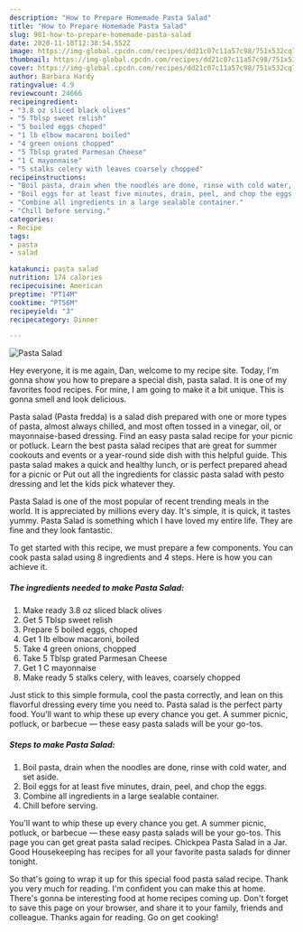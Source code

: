 ```yaml
---
description: "How to Prepare Homemade Pasta Salad"
title: "How to Prepare Homemade Pasta Salad"
slug: 901-how-to-prepare-homemade-pasta-salad
date: 2020-11-10T12:38:54.552Z
image: https://img-global.cpcdn.com/recipes/dd21c07c11a57c98/751x532cq70/pasta-salad-recipe-main-photo.jpg
thumbnail: https://img-global.cpcdn.com/recipes/dd21c07c11a57c98/751x532cq70/pasta-salad-recipe-main-photo.jpg
cover: https://img-global.cpcdn.com/recipes/dd21c07c11a57c98/751x532cq70/pasta-salad-recipe-main-photo.jpg
author: Barbara Hardy
ratingvalue: 4.9
reviewcount: 24666
recipeingredient:
- "3.8 oz sliced black olives"
- "5 Tblsp sweet relish"
- "5 boiled eggs choped"
- "1 lb elbow macaroni boiled"
- "4 green onions chopped"
- "5 Tblsp grated Parmesan Cheese"
- "1 C mayonnaise"
- "5 stalks celery with leaves coarsely chopped"
recipeinstructions:
- "Boil pasta, drain when the noodles are done, rinse with cold water, and set aside."
- "Boil eggs for at least five minutes, drain, peel, and chop the eggs."
- "Combine all ingredients in a large sealable container."
- "Chill before serving."
categories:
- Recipe
tags:
- pasta
- salad

katakunci: pasta salad 
nutrition: 174 calories
recipecuisine: American
preptime: "PT14M"
cooktime: "PT56M"
recipeyield: "3"
recipecategory: Dinner

---
```



![Pasta Salad](https://img-global.cpcdn.com/recipes/dd21c07c11a57c98/751x532cq70/pasta-salad-recipe-main-photo.jpg)

Hey everyone, it is me again, Dan, welcome to my recipe site. Today, I'm gonna show you how to prepare a special dish, pasta salad. It is one of my favorites food recipes. For mine, I am going to make it a bit unique. This is gonna smell and look delicious.

Pasta salad (Pasta fredda) is a salad dish prepared with one or more types of pasta, almost always chilled, and most often tossed in a vinegar, oil, or mayonnaise-based dressing. Find an easy pasta salad recipe for your picnic or potluck. Learn the best pasta salad recipes that are great for summer cookouts and events or a year-round side dish with this helpful guide. This pasta salad makes a quick and healthy lunch, or is perfect prepared ahead for a picnic or Put out all the ingredients for classic pasta salad with pesto dressing and let the kids pick whatever they.

Pasta Salad is one of the most popular of recent trending meals in the world. It is appreciated by millions every day. It's simple, it is quick, it tastes yummy. Pasta Salad is something which I have loved my entire life. They are fine and they look fantastic.


To get started with this recipe, we must prepare a few components. You can cook pasta salad using 8 ingredients and 4 steps. Here is how you can achieve it.

<!--inarticleads1-->

##### The ingredients needed to make Pasta Salad:

1. Make ready 3.8 oz sliced black olives
1. Get 5 Tblsp sweet relish
1. Prepare 5 boiled eggs, choped
1. Get 1 lb elbow macaroni, boiled
1. Take 4 green onions, chopped
1. Take 5 Tblsp grated Parmesan Cheese
1. Get 1 C mayonnaise
1. Make ready 5 stalks celery, with leaves, coarsely chopped


Just stick to this simple formula, cool the pasta correctly, and lean on this flavorful dressing every time you need to. Pasta salad is the perfect party food. You&#39;ll want to whip these up every chance you get. A summer picnic, potluck, or barbecue — these easy pasta salads will be your go-tos. 

<!--inarticleads2-->

##### Steps to make Pasta Salad:

1. Boil pasta, drain when the noodles are done, rinse with cold water, and set aside.
1. Boil eggs for at least five minutes, drain, peel, and chop the eggs.
1. Combine all ingredients in a large sealable container.
1. Chill before serving.


You&#39;ll want to whip these up every chance you get. A summer picnic, potluck, or barbecue — these easy pasta salads will be your go-tos. This page you can get great pasta salad recipes. Chickpea Pasta Salad in a Jar. Good Housekeeping has recipes for all your favorite pasta salads for dinner tonight. 

So that's going to wrap it up for this special food pasta salad recipe. Thank you very much for reading. I'm confident you can make this at home. There's gonna be interesting food at home recipes coming up. Don't forget to save this page on your browser, and share it to your family, friends and colleague. Thanks again for reading. Go on get cooking!
